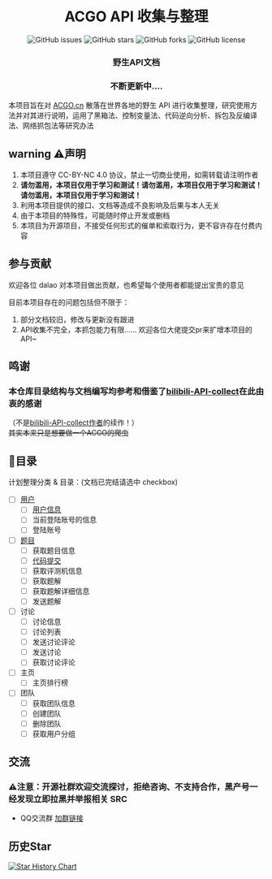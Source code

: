 <h1 align="center">ACGO API 收集与整理</h1>
<p align="center" class="shields">
    <a href="https://github.com/xiaosuyyds/ACGO-API-collect/issues" style="text-decoration:none">
        <img src="https://img.shields.io/github/issues/xiaosuyyds/ACGO-API-collect.svg" alt="GitHub issues"/>
    </a>
    <a href="https://github.com/xiaosuyyds/ACGO-API-collect/stargazers" style="text-decoration:none" >
        <img src="https://img.shields.io/github/stars/xiaosuyyds/ACGO-API-collect.svg" alt="GitHub stars"/>
    </a>
    <a href="https://github.com/xiaosuyyds/ACGO-API-collect/network" style="text-decoration:none" >
        <img src="https://img.shields.io/github/forks/xiaosuyyds/ACGO-API-collect.svg" alt="GitHub forks"/>
    </a>
    <!--
    <a href="https://github.com/xiaosuyyds/ACGO-API-collect/actions">
        <img src="https://img.shields.io/github/actions/workflow/status/xiaosuyyds/ACGO-API-collect/vuepress-deploy.yml">
    </a>
    -->
    <a href="https://github.com/xiaosuyyds/ACGO-API-collect/blob/master/LICENSE" style="text-decoration:none" >
        <img src="https://img.shields.io/badge/License-CC%20BY--NC%204.0-lightgrey.svg" alt="GitHub license"/>
    </a>
</p>

<!--
<p align="center" class="trendshift">
  <a href="https://trendshift.io/repositories/3218" target="_blank">
    <img src="https://trendshift.io/api/badge/repositories/3218" alt="xiaosuyyds%2FACGO-API-collect | Trendshift" style="width: 250px; height: 55px;" width="250" height="55"/>
  </a>
</p>
-->

<h3 align="center">野生API文档</h3>
<h3 align="center">不断更新中....</h3>

本项目旨在对 [ACGO.cn](https://www.acgo.cn/) 散落在世界各地的野生 API 进行收集整理，研究使用方法并对其进行说明，运用了黑箱法、控制变量法、代码逆向分析、拆包及反编译法、网络抓包法等研究办法

## warning ⚠️声明

1. 本项目遵守 CC-BY-NC 4.0 协议，禁止一切商业使用，如需转载请注明作者
2. **请勿滥用，本项目仅用于学习和测试！请勿滥用，本项目仅用于学习和测试！请勿滥用，本项目仅用于学习和测试！**
3. 利用本项目提供的接口、文档等造成不良影响及后果与本人无关
4. 由于本项目的特殊性，可能随时停止开发或删档
5. 本项目为开源项目，不接受任何形式的催单和索取行为，更不容许存在付费内容

## 参与贡献

欢迎各位 dalao 对本项目做出贡献，也希望每个使用者都能提出宝贵的意见

目前本项目存在的问题包括但不限于：

1. 部分文档较旧，修改与更新没有跟进
2. API收集不完全，本抓包能力有限…… 欢迎各位大佬提交pr来扩增本项目的API~

## 鸣谢

### 本仓库目录结构与文档编写均参考和借鉴了[bilibili-API-collect](https://github.com/SocialSisterYi/bilibili-API-collect)在此由衷的感谢

（不是[bilibili-API-collect作者](https://github.com/SocialSisterYi)的续作！）\
~~其实本来只是想要做一个ACGO的爬虫~~

## 🍴目录

计划整理分类 & 目录：(文档已完结请选中 checkbox)

- [ ] [用户](docs/user)
  - [ ] [用户信息](docs/user/user_info.md)
  - [ ] 当前登陆账号的信息
  - [ ] 登陆账号
- [ ] [题目](docs/question)
  - [ ] 获取题目信息
  - [ ] [代码提交](docs/question/submit_code.md)
  - [ ] 获取评测机信息
  - [ ] 获取题解
  - [ ] 获取题解详细信息
  - [ ] 发送题解
- [ ] 讨论
  - [ ] 讨论信息
  - [ ] 讨论列表
  - [ ] 发送讨论评论
  - [ ] 发送讨论
  - [ ] 获取讨论评论
- [ ] 主页
  - [ ] 主页排行榜
- [ ] 团队
  - [ ] 获取团队信息
  - [ ] 创建团队
  - [ ] 删除团队
  - [ ] 获取用户分组

## 交流

### ⚠注意：开源社群欢迎交流探讨，拒绝咨询、不支持合作，黑产号一经发现立即拉黑并举报相关 SRC

- QQ交流群 [加群链接](http://qm.qq.com/cgi-bin/qm/qr?_wv=1027&k=m7l22Rbe39Jpoe2MVwZBdR1GNJFCTSGO&authKey=qwwomxgR8Nudz7uVnuEj3R9mphn6%2FEVzMZ%2FviimtZKimuaJjdqsat%2FHbYuuvLNdN&noverify=0&group_code=830159613)

## 历史Star

[![Star History Chart](https://api.star-history.com/svg?repos=xiaosuyyds/ACGO-API-collect&type=Date)](https://star-history.com/#xiaosuyyds/ACGO-API-collect&Date)
